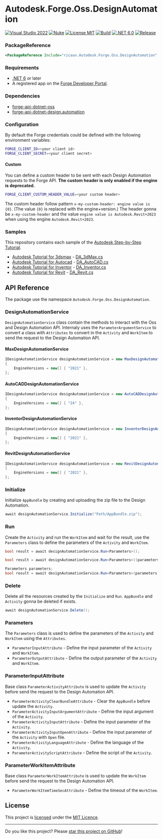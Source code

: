 # Autodesk.Forge.Oss.DesignAutomation

[![Visual Studio 2022](https://img.shields.io/badge/Visual%20Studio-2022-blue)](https://github.com/ricaun-io/forge-api-dotnet-oss.design.automation)
[![Nuke](https://img.shields.io/badge/Nuke-Build-blue)](https://nuke.build/)
[![License MIT](https://img.shields.io/badge/License-MIT-blue.svg)](LICENSE)
[![Build](https://github.com/ricaun-io/forge-api-dotnet-oss.design.automation/actions/workflows/Build.yml/badge.svg)](https://github.com/ricaun-io/forge-api-dotnet-oss.design.automation/actions)
[![.NET 6.0](https://img.shields.io/badge/.NET%206.0-blue.svg)](https://github.com/ricaun-io/forge-api-dotnet-oss.design.automation)
[![Release](https://img.shields.io/nuget/v/ricaun.Autodesk.Forge.Oss.DesignAutomation?logo=nuget&label=release&color=blue)](https://www.nuget.org/packages/ricaun.Autodesk.Forge.Oss.DesignAutomation)

### PackageReference

```xml
<PackageReference Include="ricaun.Autodesk.Forge.Oss.DesignAutomation" Version="*" />
```

### Requirements

- [.NET 6](https://dotnet.microsoft.com/en-us/download/dotnet/6.0) or later
- A registered app on the [Forge Developer Portal](http://forge.autodesk.com). 

### Dependencies

* [forge-api-dotnet-oss](https://github.com/ricaun-io/forge-api-dotnet-oss)
* [forge-api-dotnet-design.automation](https://github.com/Autodesk-Forge/forge-api-dotnet-design.automation)

### Configuration

By default the Forge credentials could be defined with the following environment variables:

```bash
FORGE_CLIENT_ID=<your client id>
FORGE_CLIENT_SECRET=<your client secret>
```

#### Custom

You can define a custom header to be sent with each Design Automation requests to the Forge API.
**The custom header is only enabled if the engine is deprecated.**

```bash
FORGE_CLIENT_CUSTOM_HEADER_VALUE=<your custom header>
```

The custom header follow pattern `x-my-custom-header: engine value is {0}`. (The value `{0}` is replaced with the engine+version.)
The header gonna be `x-my-custom-header` and the value `engine value is Autodesk.Revit+2023` when using the engine `Autodesk.Revit+2023`.

### Samples

This repository contains each sample of the [Autodesk Step-by-Step Tutorial](https://aps.autodesk.com/en/docs/design-automation/v3/tutorials/).

* [Autodesk Tutorial for 3dsmax](https://aps.autodesk.com/en/docs/design-automation/v3/tutorials/3dsmax/) - [DA_3dMax.cs](Autodesk.Forge.Oss.DesignAutomation.Samples/DA_3dMax.cs)
* [Autodesk Tutorial for Autocad](https://aps.autodesk.com/en/docs/design-automation/v3/tutorials/autocad/) - [DA_AutoCAD.cs](Autodesk.Forge.Oss.DesignAutomation.Samples/DA_AutoCAD.cs)
* [Autodesk Tutorial for Inventor](https://aps.autodesk.com/en/docs/design-automation/v3/tutorials/inventor/) - [DA_Inventor.cs](Autodesk.Forge.Oss.DesignAutomation.Samples/DA_Inventor.cs)
* [Autodesk Tutorial for Revit](https://aps.autodesk.com/en/docs/design-automation/v3/tutorials/revit/) - [DA_Revit.cs](Autodesk.Forge.Oss.DesignAutomation.Samples/DA_Revit.cs)

## API Reference

The package use the namespace `Autodesk.Forge.Oss.DesignAutomation`.

### DesignAutomationService

`DesignAutomationService` class contain the methods to interact with the Oss and Design Automation API. 
Internaly uses the `ParameterArgumentService` to convert a class with `Attributes` to convert in the `Activity` and `WorkItem` to send the request to the Design Automation API.

#### MaxDesignAutomationService
```csharp
IDesignAutomationService designAutomationService = new MaxDesignAutomationService("AppName")
{
	EngineVersions = new[] { "2021" },
};
```
#### AutoCADDesignAutomationService
```csharp
IDesignAutomationService designAutomationService = new AutoCADDesignAutomationService("AppName")
{
	EngineVersions = new[] { "24" },
};
```
#### InventorDesignAutomationService
```csharp
IDesignAutomationService designAutomationService = new InventorDesignAutomationService("AppName")
{
	EngineVersions = new[] { "2021" },
};
```
#### RevitDesignAutomationService
```csharp
IDesignAutomationService designAutomationService = new RevitDesignAutomationService("AppName")
{
	EngineVersions = new[] { "2021" },
};
```

### Initialize

Initialize `AppBundle` by creating and uploading the zip file to the Design Automation.

```csharp
await designAutomationService.Initialize("Path/AppBundle.zip");
```

### Run

Create the `Activity` and run the `WorkItem` and wait for the result, use the `Parameters` class to define the parameters of the `Activity` and `WorkItem`.

```csharp
bool result = await designAutomationService.Run<Parameters>();
```

```csharp
bool result = await designAutomationService.Run<Parameters>((parameters) => {});
```

```csharp
Parameters parameters;
bool result = await designAutomationService.Run<Parameters>(parameters);
```

### Delete

Delete all the resources created by the `Initialize` and `Run`. 
`AppBundle` and `Activity` gonna be deleted if exists.

```csharp
await designAutomationService.Delete();
```

### Parameters

The `Parameters` class is used to define the parameters of the `Activity` and `WorkItem` using the `Attributes`.
* `ParameterInputAttribute` - Define the input parameter of the `Activity` and `WorkItem`.
* `ParameterOutputAttribute` - Define the output parameter of the `Activity` and `WorkItem`.

### ParameterInputAttribute
Base class `ParameterActivityAttribute` is used to update the `Activity` before send the request to the Design Automation API.
* `ParameterActivityClearBundleAttribute` - Clear the `AppBundle` before update the `Activity`.
* `ParameterActivityInputArgumentAttribute` - Define the input argument of the `Activity`.
* `ParameterActivityInputAttribute` - Define the input parameter of the `Activity`.
* `ParameterActivityInputOpenAttribute` - Define the input parameter of the `Activity` with `Open` file.
* `ParameterActivityLanguageAttribute` - Define the language of the `Activity`.
* `ParameterActivityScriptAttribute` - Define the script of the `Activity`.

### ParameterWorkItemAttribute
Base class `ParameterWorkItemAttribute` is used to update the `WorkItem` before send the request to the Design Automation API.

* `ParameterWorkItemTimeSecAttribute` - Define the timeout of the `WorkItem`.

## License

This project is [licensed](LICENSE) under the [MIT Licence](https://en.wikipedia.org/wiki/MIT_License).

---

Do you like this project? Please [star this project on GitHub](https://github.com/ricaun-io/forge-api-dotnet-oss.design.automation/stargazers)!